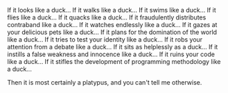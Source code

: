 If it looks like a duck...
If it walks like a duck...
If it swims like a duck...
If it flies like a duck...
If it quacks like a duck...
If it fraudulently distributes contraband like a duck...
If it watches endlessly like a duck...
If it gazes at your delicious pets like a duck...
If it plans for the domination of the world like a duck...
If it tries to test your identity like a duck...
If it robs your attention from a debate like a duck...
If it sits as helplessly as a duck...
If it instills a false weakness and innocence like a duck...
If it ruins your code like a duck...
If it stifles the development of programming methodology like a duck...



Then it is most certainly a platypus, and you can't tell me otherwise.
